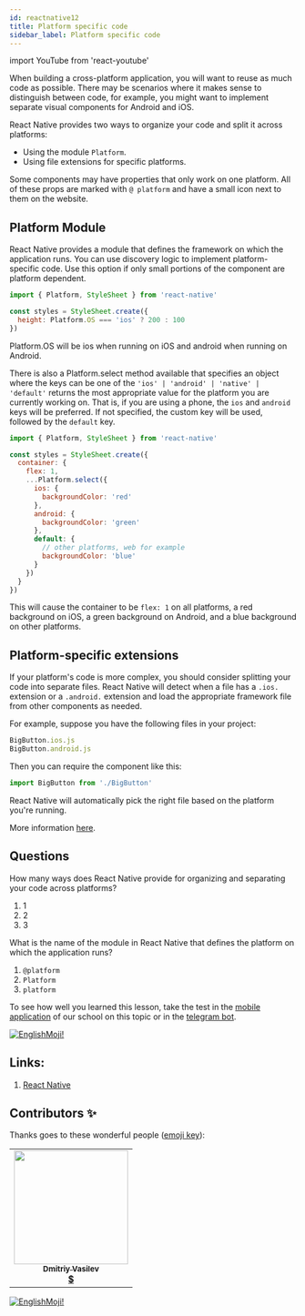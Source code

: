 ```yaml
---
id: reactnative12
title: Platform specific code
sidebar_label: Platform specific code
---
```


import YouTube from 'react-youtube'

When building a cross-platform application, you will want to reuse as much code as possible. There may be scenarios where it makes sense to distinguish between code, for example, you might want to implement separate visual components for Android and iOS.

React Native provides two ways to organize your code and split it across platforms:

- Using the module `Platform`.
- Using file extensions for specific platforms.

Some components may have properties that only work on one platform. All of these props are marked with `@ platform` and have a small icon next to them on the website.

## Platform Module

React Native provides a module that defines the framework on which the application runs. You can use discovery logic to implement platform-specific code. Use this option if only small portions of the component are platform dependent.

```jsx
import { Platform, StyleSheet } from 'react-native'

const styles = StyleSheet.create({
  height: Platform.OS === 'ios' ? 200 : 100
})
```

Platform.OS will be ios when running on iOS and android when running on Android.

There is also a Platform.select method available that specifies an object where the keys can be one of the `'ios' | 'android' | 'native' | 'default'` returns the most appropriate value for the platform you are currently working on. That is, if you are using a phone, the `ios` and `android` keys will be preferred. If not specified, the custom key will be used, followed by the `default` key.

```jsx
import { Platform, StyleSheet } from 'react-native'

const styles = StyleSheet.create({
  container: {
    flex: 1,
    ...Platform.select({
      ios: {
        backgroundColor: 'red'
      },
      android: {
        backgroundColor: 'green'
      },
      default: {
        // other platforms, web for example
        backgroundColor: 'blue'
      }
    })
  }
})
```

This will cause the container to be `flex: 1` on all platforms, a red background on iOS, a green background on Android, and a blue background on other platforms.

## Platform-specific extensions

If your platform's code is more complex, you should consider splitting your code into separate files. React Native will detect when a file has a `.ios.` extension or a `.android.` extension and load the appropriate framework file from other components as needed.

For example, suppose you have the following files in your project:

```jsx
BigButton.ios.js
BigButton.android.js
```

Then you can require the component like this:

```jsx
import BigButton from './BigButton'
```

React Native will automatically pick the right file based on the platform you're running.

More information [here](https://reactnative.dev/docs/platform-specific-code).

## Questions

How many ways does React Native provide for organizing and separating your code across platforms?

1. 1
2. 2
3. 3

What is the name of the module in React Native that defines the platform on which the application runs?

1. `@platform`
2. `Platform`
3. `platform`

To see how well you learned this lesson, take the test in the [mobile application](http://onelink.to/njhc95) of our school on this topic or in the [telegram bot](https://t.me/javascriptcamp_bot).

[![EnglishMoji!](/img/logo/englishmoji.png)](https://link-to.app/xvh7Ush9kl)

## Links:

1. [React Native](https://reactnative.dev/docs/platform-specific-code)

## Contributors ✨

Thanks goes to these wonderful people ([emoji key](https://allcontributors.org/docs/en/emoji-key)):

<table>
  <tr>
    <td align="center"><a href="https://fullstackserverless.github.io/"><img src="https://avatars0.githubusercontent.com/u/6774813?v=4?s=200" width="200px;" alt=""/><br /><sub><b>Dmitriy Vasilev</b></sub></a><br /> <a href="https://github.com/gHashTag/react-native-village/commits?author=gHashTag" title="Documentation">  💲</a></td>
  </tr>
</table>

[![EnglishMoji!](/img/logo/englishmoji.png)](https://link-to.app/xvh7Ush9kl)
